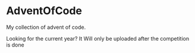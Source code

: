 # AdventOfCode

My collection of advent of code.

Looking for the current year?
It  Will only be uploaded after the competition is done